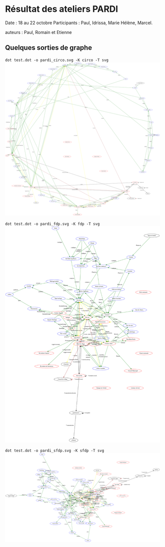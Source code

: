 # Résultat des ateliers PARDI

Date : 18 au 22 octobre
Participants : Paul, Idrissa, Marie Hélène, Marcel.

auteurs : Paul, Romain et Etienne


## Quelques sorties de graphe


`dot test.dot -o pardi_circo.svg -K circo -T svg`
![algo circo](img/pardi_circo.svg)

`dot test.dot -o pardi_fdp.svg -K fdp -T svg`
![algo circo](img/pardi_fdp.svg)

`dot test.dot -o pardi_sfdp.svg -K sfdp -T svg`
![algo circo](img/pardi_sfdp.svg)
